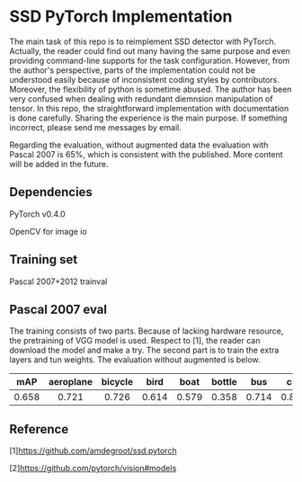 # SSD PyTorch Implementation
The main task of this repo is to reimplement SSD detector with PyTorch. Actually, the reader could find out many having the same purpose and even providing command-line supports for the task configuration. However, from the author's perspective, parts of the implementation could not be understood easily because of inconsistent coding styles by contributors. Moreover, the flexibility of python is sometime abused. The author has been very confused when dealing with redundant diemnsion manipulation of tensor. In this repo, the straightforward implementation with documentation is done carefully. Sharing the experience is the main purpose. If something incorrect, please send me messages by email.

Regarding the evaluation, without augmented data the evaluation with Pascal 2007 is 65%, which is consistent with the published. More content will be added in the future.

## Dependencies
PyTorch v0.4.0

OpenCV for image io
## Training set
Pascal 2007+2012 trainval

## Pascal 2007 eval
The training consists of two parts. Because of lacking hardware resource, the pretraining of VGG model is used. Respect to [1], the reader can download the model and make a try. The second part is to train the extra layers and tun weights. The evaluation without augmented is below.

|mAP|aeroplane|bicycle|bird|boat|bottle|bus|car|cat|chair|cow|diningtable|dog|horse|motorbike|person|pottedplant|sheep|sofa|train|tvmonitor|
|--|:--:|:--:|:--:|:--:|:--:|:--:|:--:|:--:|:--:|:--:|:--:|:--:|:--:|:--:|:--:|:--:|:--:|:--:|:--:|:--:|
|0.658|0.721|0.726|0.614|0.579|0.358|0.714|0.805|0.798|0.495|0.635|0.617|0.734|0.758|0.737|0.786 |0.446|0.599|0.626|0.776|0.634|

## Reference
[1]https://github.com/amdegroot/ssd.pytorch

[2]https://github.com/pytorch/vision#models
